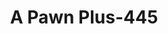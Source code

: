 ---
f_zip-code: 19602
f_state-code: PA
title: A Pawn Plus-445
f_phone: 610-373-6000
f_city-only: Reading
f_address: 524 Penn Street Reading
f_location-unique-id: '445'
slug: a-pawn-plus-445
updated-on: '2024-05-30T13:46:58.046Z'
created-on: '2024-05-30T13:36:59.803Z'
published-on: '2024-05-30T13:54:32.469Z'
f_city-state: cms/city/reading-pa.md
f_company: cms/company/a-pawn-plus.md
f_state: cms/state/pennsylvania.md
layout: '[payday-loan].html'
tags: payday-loan
---
